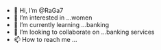 - 👋 Hi, I’m @RaGa7
- 👀 I’m interested in ...women
- 🌱 I’m currently learning ...banking 
- 💞️ I’m looking to collaborate on ...banking services 
- 📫 How to reach me ...

<!---
RaGa7/RaGa7 is a ✨ special ✨ repository because its `README.md` (this file) appears on your GitHub profile.
You can click the Preview link to take a look at your changes.
--->
